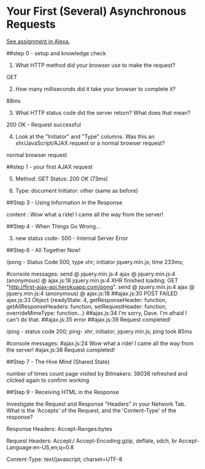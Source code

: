 # Your First (Several) Asynchronous Requests

[See assignment in Alexa.](https://alexa.bitmaker.co/cohorts/67/assignments/2055/latest)

##step 0 - setup and knowledge check

1. What HTTP method did your browser use to make the request?

GET

2. How many milliseconds did it take your browser to complete it?

88ms

3. What HTTP status code did the server return? What does that mean?

200 OK - Request successful

4. Look at the "Initiator" and "Type" columns. Was this an xhr/JavaScript/AJAX request or a normal browser request?

normal browser request

##step 1 - your first AJAX request

5. Method: GET     Status: 200 OK (73ms)

6. Type:  document      Initiator: other (same as before)


##Step 3 - Using Information in the Response

content : Wow what a ride! I came all the way from the server!

##Step 4 - When Things Go Wrong...

3. new status code- 500 - Internal Server Error


##Step 6 - All Together Now!

/pong - Status Code 500, type xhr; initiator jquery.min.js; time 233ms;

#console messages:
send @ jquery.min.js:4
ajax @ jquery.min.js:4
(anonymous) @ ajax.js:18
jquery.min.js:4 XHR finished loading: GET "http://first-ajax-api.herokuapp.com/pong".
send @ jquery.min.js:4
ajax @ jquery.min.js:4
(anonymous) @ ajax.js:18
##ajax.js:30 POST FAILED
ajax.js:33 Object {readyState: 4, getResponseHeader: function, getAllResponseHeaders: function, setRequestHeader: function, overrideMimeType: function…}
##ajax.js:34 I'm sorry, Dave. I'm afraid I can't do that.
##ajax.js:35 error
##ajax.js:39 Request completed!

/ping - status code 200; ping-  xhr; initiator;  jquery.min.js; ping took 85ms

#console messages:
#ajax.js:24 Wow what a ride! I came all the way from the server!
#ajax.js:38 Request completed!


##Step 7 - The Hive Mind (Shared State)

number of times count page visited by Bitmakers: 38038
refreshed and clicked again to confirm working

##Step 9 - Receiving HTML in the Response

Investigate the Request and Response "Headers" in your Network Tab. What is the 'Accepts' of the Request, and the 'Content-Type' of the response?

Response Headers:
Accept-Ranges:bytes

Request Headers:
Accept:*/*
Accept-Encoding:gzip, deflate, sdch, br
Accept-Language:en-US,en;q=0.8

Content-Type: text/javascript; charset=UTF-8
